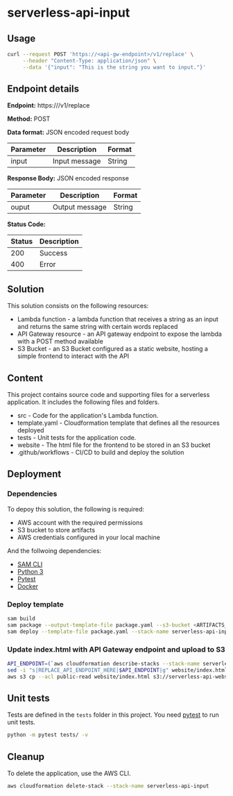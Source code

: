 # serverless-api-input

## Usage



```bash
curl --request POST 'https://<api-gw-endpoint>/v1/replace' \
     --header "Content-Type: application/json" \
     --data '{"input": "This is the string you want to input."}'
```

## Endpoint details

**Endpoint:** https://<api-gw-endpoint>/v1/replace

**Method:** POST

**Data format:** JSON encoded request body

| Parameter  | Description  | Format       |
| ---------- | ------------ | ------------ |
| input      | Input message  |     String |



**Response Body:** JSON encoded response

| Parameter  | Description  | Format       |
| ---------- | ------------ | ------------ |
| ouput      | Output message  |     String |


**Status Code:**

| Status     | Description  | 
| ---------- | ------------ | 
| 200        | Success      |
| 400        | Error        |


## Solution

This solution consists on the following resources:

- Lambda function - a lambda function that receives a string as an input and returns the same string with certain words replaced
- API Gateway resource - an API gateway endpoint to expose the lambda with a POST method available
- S3 Bucket - an S3 Bucket configured as a static website, hosting a simple frontend to interact with the API


## Content

This project contains source code and supporting files for a serverless application. It includes the following files and folders.

- src - Code for the application's Lambda function.
- template.yaml - Cloudformation template that defines all the resources deployed
- tests - Unit tests for the application code. 
- website - The html file for the frontend to be stored in an S3 bucket
- .github/workflows - CI/CD to build and deploy the solution



## Deployment

### Dependencies

To depoy this solution, the following is required:

* AWS account with the required permissions
* S3 bucket to store artifacts
* AWS credentials configured in your local machine

And the follwoing dependencies:

* [SAM CLI](https://docs.aws.amazon.com/serverless-application-model/latest/developerguide/serverless-sam-cli-install.html)
* [Python 3](https://www.python.org/downloads/)
* [Pytest ](https://docs.pytest.org/en/stable/getting-started.html)
* [Docker](https://hub.docker.com/search/?type=edition&offering=community)


### Deploy template


```bash
sam build
sam package --output-template-file package.yaml --s3-bucket <ARTIFACTS_BUCKET_NAME> --s3-prefix serverless-api-input
sam deploy --template-file package.yaml --stack-name serverless-api-input --s3-bucket <ARTIFACTS_BUCKET_NAME> --s3-prefix serverless-api-input --capabilities CAPABILITY_IAM --no-fail-on-empty-changeset
```

### Update index.html with API Gateway endpoint and upload to S3

```bash
API_ENDPOINT=(`aws cloudformation describe-stacks --stack-name serverless-api-input --query "Stacks[0].Outputs[?OutputKey=='ApiEndpoint'].OutputValue" --output text`)
sed -i "s|REPLACE_API_ENDPOINT_HERE|$API_ENDPOINT|g" website/index.html
aws s3 cp --acl public-read website/index.html s3://serverless-api-website-jo-bucket/
```

## Unit tests

Tests are defined in the `tests` folder in this project. You need [pytest](https://docs.pytest.org/en/latest/) to run unit tests.

```bash
python -m pytest tests/ -v
```

## Cleanup

To delete the application, use the AWS CLI.

```bash
aws cloudformation delete-stack --stack-name serverless-api-input
```

